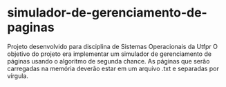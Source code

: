 # simulador-de-gerenciamento-de-paginas
Projeto desenvolvido para disciplina de Sistemas Operacionais da Utfpr
O objetivo do projeto era implementar um simulador de gerenciamento de páginas usando o algoritmo de segunda chance.
As páginas que serão carregadas na memória deverão estar em um arquivo .txt e separadas por vírgula.
